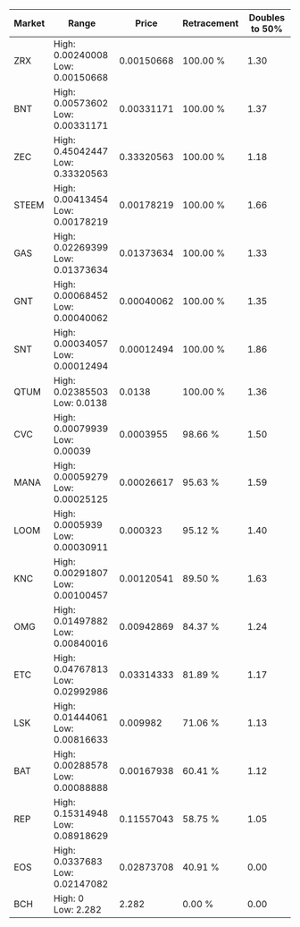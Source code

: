 | Market | Range | Price| Retracement | Doubles to 50% |
| --- | --- | --- | --- | --- |
| ZRX | High: 0.00240008<br />Low: 0.00150668 | 0.00150668 | 100.00 % | 1.30 |
| BNT | High: 0.00573602<br />Low: 0.00331171 | 0.00331171 | 100.00 % | 1.37 |
| ZEC | High: 0.45042447<br />Low: 0.33320563 | 0.33320563 | 100.00 % | 1.18 |
| STEEM | High: 0.00413454<br />Low: 0.00178219 | 0.00178219 | 100.00 % | 1.66 |
| GAS | High: 0.02269399<br />Low: 0.01373634 | 0.01373634 | 100.00 % | 1.33 |
| GNT | High: 0.00068452<br />Low: 0.00040062 | 0.00040062 | 100.00 % | 1.35 |
| SNT | High: 0.00034057<br />Low: 0.00012494 | 0.00012494 | 100.00 % | 1.86 |
| QTUM | High: 0.02385503<br />Low: 0.0138 | 0.0138 | 100.00 % | 1.36 |
| CVC | High: 0.00079939<br />Low: 0.00039 | 0.0003955 | 98.66 % | 1.50 |
| MANA | High: 0.00059279<br />Low: 0.00025125 | 0.00026617 | 95.63 % | 1.59 |
| LOOM | High: 0.0005939<br />Low: 0.00030911 | 0.000323 | 95.12 % | 1.40 |
| KNC | High: 0.00291807<br />Low: 0.00100457 | 0.00120541 | 89.50 % | 1.63 |
| OMG | High: 0.01497882<br />Low: 0.00840016 | 0.00942869 | 84.37 % | 1.24 |
| ETC | High: 0.04767813<br />Low: 0.02992986 | 0.03314333 | 81.89 % | 1.17 |
| LSK | High: 0.01444061<br />Low: 0.00816633 | 0.009982 | 71.06 % | 1.13 |
| BAT | High: 0.00288578<br />Low: 0.00088888 | 0.00167938 | 60.41 % | 1.12 |
| REP | High: 0.15314948<br />Low: 0.08918629 | 0.11557043 | 58.75 % | 1.05 |
| EOS | High: 0.0337683<br />Low: 0.02147082 | 0.02873708 | 40.91 % | 0.00 |
| BCH | High: 0<br />Low: 2.282 | 2.282 | 0.00 % | 0.00 |
